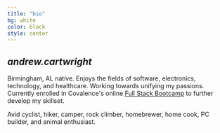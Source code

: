 ```yaml
---
title: "bio"
bg: white
color: black
style: center
---
```


## *andrew.cartwright*

<span class="fa-stack subtlecircle" style="font-size:100px; background:rgba(255,166,0,0.1)">
  <i class="fa fa-circle fa-stack-2x text-white"></i>
  <i class="fa fa-user fa-stack-1x text-orange"></i>
</span>

Birmingham, AL native. Enjoys the fields of software, electronics, technology, and healthcare. Working towards unifying my passions. Currently enrolled in Covalence's online [Full Stack Bootcamp](https://covalence.io/online/full-stack-development-bootcamp/) to further develop my skillset.

Avid cyclist, hiker, camper, rock climber, homebrewer, home cook, PC builder, and animal enthusiast.

